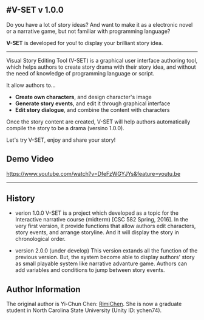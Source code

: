 #V-SET v 1.0.0
------

Do you have a lot of story ideas? And want to make it as a electronic novel or a narrative game, but not familiar with programming language?

<b>V-SET</B> is developed for you! to display your brilliant story idea.

-------

Visual Story Editing Tool (V-SET) is a graphical user interface authoring tool, which helps authors to create story drama with their story idea, and without the need of knowledge of programming language or script.

It allow authors to...
- <B>Create own characters</B>, and design character's image
- <B>Generate story events</B>, and edit it through graphical interface
- <B>Edit story dialogue</B>, and combine the content with characters

Once the story content are created, V-SET will help authors automatically compile the story to be a drama (versino 1.0.0).

Let's try V-SET, enjoy and share your story! 

Demo Video
---
https://www.youtube.com/watch?v=DfeFzWGYJYs&feature=youtu.be

---------

History
---
- verion 1.0.0
V-SET is a project which developed as a topic for the Interactive narrative course (midterm) [CSC 582 Spring, 2016].
In the very first version, it provide functions that allow authors edit characters, story events, and arrange storyline. And it will display the story in chronological order.

- version 2.0.0
(under develop)
This version extands all the function of the previous version. But, the system become able to display authors' story as small playable system like narrative advanture game. Authors can add variables and conditions to jump between story events.



Author Information
---
The original author is Yi-Chun Chen: [RimiChen](https://github.com/RimiChen).
She is now a graduate student in North Carolina State University (Unity ID: ychen74). 

